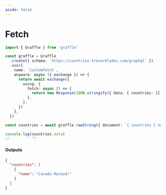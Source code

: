 ```yaml
---
aside: false
---
```


# Fetch

<!-- dprint-ignore-start -->
```ts twoslash
import { Graffle } from 'graffle'

const graffle = Graffle
  .create({ schema: `https://countries.trevorblades.com/graphql` })
  .use({
    name: `CustomFetch`,
    anyware: async ({ exchange }) => {
      return await exchange({
        using: {
          fetch: async () => {
            return new Response(JSON.stringify({ data: { countries: [{ name: `Canada Mocked!` }] } }))
          },
        },
      })
    },
  })

const countries = await graffle.rawString({ document: `{ countries { name } }` })

console.log(countries.data)
//          ^?
```
<!-- dprint-ignore-end -->

#### Outputs

<!-- dprint-ignore-start -->
```json
{
  "countries": [
    {
      "name": "Canada Mocked!"
    }
  ]
}
```
<!-- dprint-ignore-end -->
